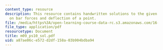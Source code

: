 ```yaml
---
content_type: resource
description: This resource contains handwritten solutions to the given problem set
  on bar forces and deflection of a point.
file: /media/https%3A/open-learning-course-data-rc.s3.amazonaws.com/16-01-unified-engineering-i-ii-iii-iv-fall-2005-spring-2006/a87ae06ce572d2df158a03b904bdba94_m09_ps10_sol.pdf
file_type: application/pdf
resourcetype: Document
title: m09_ps10_sol.pdf
uid: a87ae06c-e572-d2df-158a-03b904bdba94
---
```

